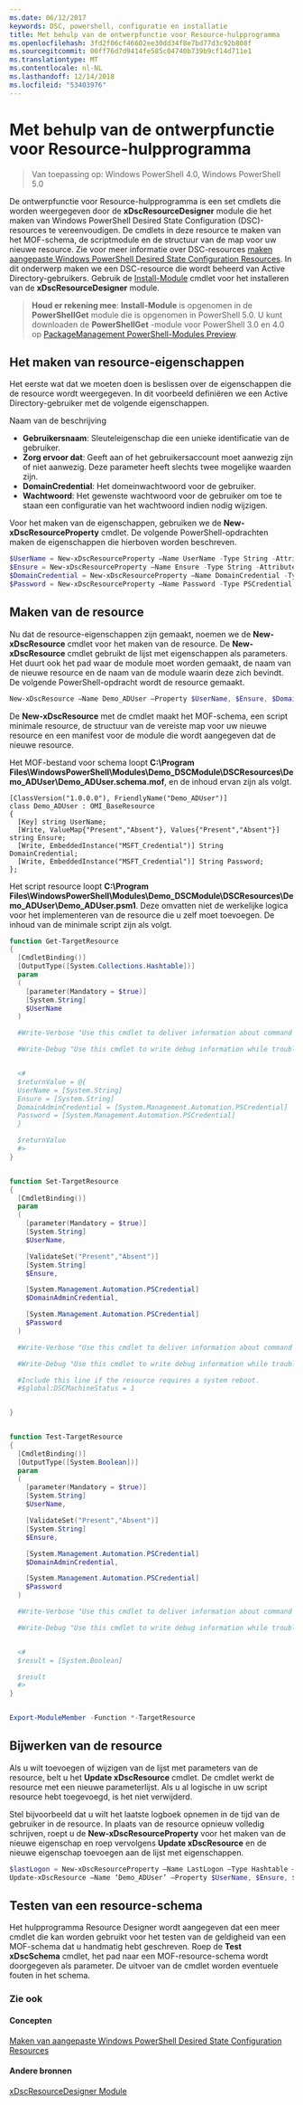 ```yaml
---
ms.date: 06/12/2017
keywords: DSC, powershell, configuratie en installatie
title: Met behulp van de ontwerpfunctie voor Resource-hulpprogramma
ms.openlocfilehash: 3fd2f06cf46602ee30dd34f8e7bd77d3c92b808f
ms.sourcegitcommit: 00ff76d7d9414fe585c04740b739b9cf14d711e1
ms.translationtype: MT
ms.contentlocale: nl-NL
ms.lasthandoff: 12/14/2018
ms.locfileid: "53403976"
---
```

# <a name="using-the-resource-designer-tool"></a>Met behulp van de ontwerpfunctie voor Resource-hulpprogramma

> Van toepassing op: Windows PowerShell 4.0, Windows PowerShell 5.0

De ontwerpfunctie voor Resource-hulpprogramma is een set cmdlets die worden weergegeven door de **xDscResourceDesigner** module die het maken van Windows PowerShell Desired State Configuration (DSC)-resources te vereenvoudigen. De cmdlets in deze resource te maken van het MOF-schema, de scriptmodule en de structuur van de map voor uw nieuwe resource. Zie voor meer informatie over DSC-resources [maken aangepaste Windows PowerShell Desired State Configuration Resources](authoringResource.md).
In dit onderwerp maken we een DSC-resource die wordt beheerd van Active Directory-gebruikers.
Gebruik de [Install-Module](/powershell/module/PowershellGet/Install-Module) cmdlet voor het installeren van de **xDscResourceDesigner** module.

>**Houd er rekening mee**: **Install-Module** is opgenomen in de **PowerShellGet** module die is opgenomen in PowerShell 5.0. U kunt downloaden de **PowerShellGet** -module voor PowerShell 3.0 en 4.0 op [PackageManagement PowerShell-Modules Preview](https://www.microsoft.com/en-us/download/details.aspx?id=49186).

## <a name="creating-resource-properties"></a>Het maken van resource-eigenschappen
Het eerste wat dat we moeten doen is beslissen over de eigenschappen die de resource wordt weergegeven. In dit voorbeeld definiëren we een Active Directory-gebruiker met de volgende eigenschappen.

Naam van de beschrijving
* **Gebruikersnaam**: Sleuteleigenschap die een unieke identificatie van de gebruiker.
* **Zorg ervoor dat**: Geeft aan of het gebruikersaccount moet aanwezig zijn of niet aanwezig. Deze parameter heeft slechts twee mogelijke waarden zijn.
* **DomainCredential**: Het domeinwachtwoord voor de gebruiker.
* **Wachtwoord**: Het gewenste wachtwoord voor de gebruiker om toe te staan een configuratie van het wachtwoord indien nodig wijzigen.

Voor het maken van de eigenschappen, gebruiken we de **New-xDscResourceProperty** cmdlet. De volgende PowerShell-opdrachten maken de eigenschappen die hierboven worden beschreven.

```powershell
$UserName = New-xDscResourceProperty –Name UserName -Type String -Attribute Key
$Ensure = New-xDscResourceProperty –Name Ensure -Type String -Attribute Write –ValidateSet “Present”, “Absent”
$DomainCredential = New-xDscResourceProperty –Name DomainCredential -Type PSCredential -Attribute Write
$Password = New-xDscResourceProperty –Name Password -Type PSCredential -Attribute Write
```

## <a name="create-the-resource"></a>Maken van de resource

Nu dat de resource-eigenschappen zijn gemaakt, noemen we de **New-xDscResource** cmdlet voor het maken van de resource. De **New-xDscResource** cmdlet gebruikt de lijst met eigenschappen als parameters. Het duurt ook het pad waar de module moet worden gemaakt, de naam van de nieuwe resource en de naam van de module waarin deze zich bevindt. De volgende PowerShell-opdracht wordt de resource gemaakt.

```powershell
New-xDscResource –Name Demo_ADUser –Property $UserName, $Ensure, $DomainCredential, $Password –Path ‘C:\Program Files\WindowsPowerShell\Modules’ –ModuleName Demo_DSCModule
```

De **New-xDscResource** met de cmdlet maakt het MOF-schema, een script minimale resource, de structuur van de vereiste map voor uw nieuwe resource en een manifest voor de module die wordt aangegeven dat de nieuwe resource.

Het MOF-bestand voor schema loopt **C:\Program Files\WindowsPowerShell\Modules\Demo_DSCModule\DSCResources\Demo_ADUser\Demo_ADUser.schema.mof**, en de inhoud ervan zijn als volgt.

```
[ClassVersion("1.0.0.0"), FriendlyName("Demo_ADUser")]
class Demo_ADUser : OMI_BaseResource
{
  [Key] string UserName;
  [Write, ValueMap{"Present","Absent"}, Values{"Present","Absent"}] string Ensure;
  [Write, EmbeddedInstance("MSFT_Credential")] String DomainCredential;
  [Write, EmbeddedInstance("MSFT_Credential")] String Password;
};
```

Het script resource loopt **C:\Program Files\WindowsPowerShell\Modules\Demo_DSCModule\DSCResources\Demo_ADUser\Demo_ADUser.psm1**. Deze omvatten niet de werkelijke logica voor het implementeren van de resource die u zelf moet toevoegen. De inhoud van de minimale script zijn als volgt.

```powershell
function Get-TargetResource
{
  [CmdletBinding()]
  [OutputType([System.Collections.Hashtable])]
  param
  (
    [parameter(Mandatory = $true)]
    [System.String]
    $UserName
  )

  #Write-Verbose "Use this cmdlet to deliver information about command processing."

  #Write-Debug "Use this cmdlet to write debug information while troubleshooting."


  <#
  $returnValue = @{
  UserName = [System.String]
  Ensure = [System.String]
  DomainAdminCredential = [System.Management.Automation.PSCredential]
  Password = [System.Management.Automation.PSCredential]
  }

  $returnValue
  #>
}


function Set-TargetResource
{
  [CmdletBinding()]
  param
  (
    [parameter(Mandatory = $true)]
    [System.String]
    $UserName,

    [ValidateSet("Present","Absent")]
    [System.String]
    $Ensure,

    [System.Management.Automation.PSCredential]
    $DomainAdminCredential,

    [System.Management.Automation.PSCredential]
    $Password
  )

  #Write-Verbose "Use this cmdlet to deliver information about command processing."

  #Write-Debug "Use this cmdlet to write debug information while troubleshooting."

  #Include this line if the resource requires a system reboot.
  #$global:DSCMachineStatus = 1


}


function Test-TargetResource
{
  [CmdletBinding()]
  [OutputType([System.Boolean])]
  param
  (
    [parameter(Mandatory = $true)]
    [System.String]
    $UserName,

    [ValidateSet("Present","Absent")]
    [System.String]
    $Ensure,

    [System.Management.Automation.PSCredential]
    $DomainAdminCredential,

    [System.Management.Automation.PSCredential]
    $Password
  )

  #Write-Verbose "Use this cmdlet to deliver information about command processing."

  #Write-Debug "Use this cmdlet to write debug information while troubleshooting."


  <#
  $result = [System.Boolean]

  $result
  #>
}


Export-ModuleMember -Function *-TargetResource
```

## <a name="updating-the-resource"></a>Bijwerken van de resource

Als u wilt toevoegen of wijzigen van de lijst met parameters van de resource, belt u het **Update xDscResource** cmdlet. De cmdlet werkt de resource met een nieuwe parameterlijst. Als u al logische in uw script resource hebt toegevoegd, is het niet verwijderd.

Stel bijvoorbeeld dat u wilt het laatste logboek opnemen in de tijd van de gebruiker in de resource. In plaats van de resource opnieuw volledig schrijven, roept u de **New-xDscResourceProperty** voor het maken van de nieuwe eigenschap en roep vervolgens **Update xDscResource** en de nieuwe eigenschap toevoegen aan de lijst met eigenschappen.

```powershell
$lastLogon = New-xDscResourceProperty –Name LastLogon –Type Hashtable –Attribute Write –Description “For mapping users to their last log on time”
Update-xDscResource –Name ‘Demo_ADUser’ –Property $UserName, $Ensure, $DomainCredential, $Password, $lastLogon -Force
```

## <a name="testing-a-resource-schema"></a>Testen van een resource-schema

Het hulpprogramma Resource Designer wordt aangegeven dat een meer cmdlet die kan worden gebruikt voor het testen van de geldigheid van een MOF-schema dat u handmatig hebt geschreven. Roep de **Test xDscSchema** cmdlet, het pad naar een MOF-resource-schema wordt doorgegeven als parameter. De uitvoer van de cmdlet worden eventuele fouten in het schema.

### <a name="see-also"></a>Zie ook

#### <a name="concepts"></a>Concepten
[Maken van aangepaste Windows PowerShell Desired State Configuration Resources](authoringResource.md)

#### <a name="other-resources"></a>Andere bronnen
[xDscResourceDesigner Module](https://www.powershellgallery.com/packages/xDscResourceDesigner/1.12.0.0)
